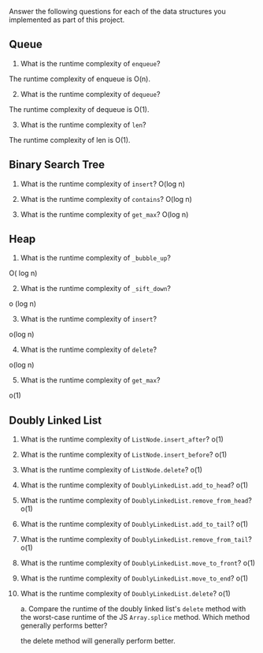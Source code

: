 Answer the following questions for each of the data structures you implemented as part of this project.

## Queue

1. What is the runtime complexity of `enqueue`?

The runtime complexity of enqueue is O(n).

2. What is the runtime complexity of `dequeue`?

The runtime complexity of dequeue is O(1).

3. What is the runtime complexity of `len`?

The runtime complexity of len is O(1).

## Binary Search Tree

1. What is the runtime complexity of `insert`? 
O(log n)

2. What is the runtime complexity of `contains`?
O(log n)

3. What is the runtime complexity of `get_max`? 
O(log n)

## Heap

1. What is the runtime complexity of `_bubble_up`?

O( log n)

2. What is the runtime complexity of `_sift_down`?

o (log n)

3. What is the runtime complexity of `insert`?

o(log n)

4. What is the runtime complexity of `delete`?

o(log n)

5. What is the runtime complexity of `get_max`?

o(1)

## Doubly Linked List

1. What is the runtime complexity of `ListNode.insert_after`?
o(1)

2. What is the runtime complexity of `ListNode.insert_before`?
o(1)

3. What is the runtime complexity of `ListNode.delete`?
o(1)

4. What is the runtime complexity of `DoublyLinkedList.add_to_head`?
o(1)

5. What is the runtime complexity of `DoublyLinkedList.remove_from_head`?
o(1)

6. What is the runtime complexity of `DoublyLinkedList.add_to_tail`?
o(1)

7. What is the runtime complexity of `DoublyLinkedList.remove_from_tail`?
o(1)

8. What is the runtime complexity of `DoublyLinkedList.move_to_front`?
o(1)

9. What is the runtime complexity of `DoublyLinkedList.move_to_end`?
o(1)

10. What is the runtime complexity of `DoublyLinkedList.delete`?
o(1)

    a. Compare the runtime of the doubly linked list's `delete` method with the worst-case runtime of the JS `Array.splice` method. Which method generally performs better?

    the delete method will generally perform better.